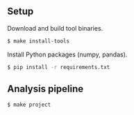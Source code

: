 Setup
-----

Download and build tool binaries.

```bash
$ make install-tools
```

Install Python packages (numpy, pandas).

```bash
$ pip install -r requirements.txt
```

Analysis pipeline
-----------------

```bash
$ make project
```
